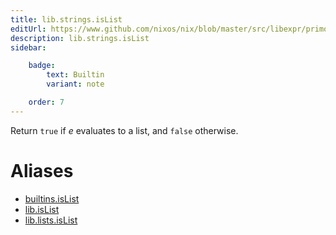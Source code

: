 ```yaml
---
title: lib.strings.isList
editUrl: https://www.github.com/nixos/nix/blob/master/src/libexpr/primops.cc
description: lib.strings.isList
sidebar:

    badge:
        text: Builtin
        variant: note

    order: 7
---
```


Return `true` if *e* evaluates to a list, and `false` otherwise.


# Aliases

- [builtins.isList](./reference/builtins/builtins-isList)
- [lib.isList](./reference/lib/lib-isList)
- [lib.lists.isList](./reference/lib/lists/lib-lists-isList)


